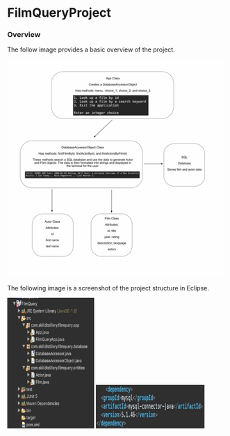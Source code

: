 # FilmQueryProject

### Overview

The follow image provides a basic overview of the project.

<img src="https://github.com/sgmerwin/FilmQueryProject/blob/master/sql_1_5_20.jpg" width="500" height="500">

The following image is a screenshot of the project structure in Eclipse.

<img src="https://github.com/sgmerwin/FilmQueryProject/blob/master/sql_proj_struct_1_5_20.png" width="200" height="300">



<img src="https://github.com/sgmerwin/FilmQueryProject/blob/master/maven_dep.png" width="250" height="100">
